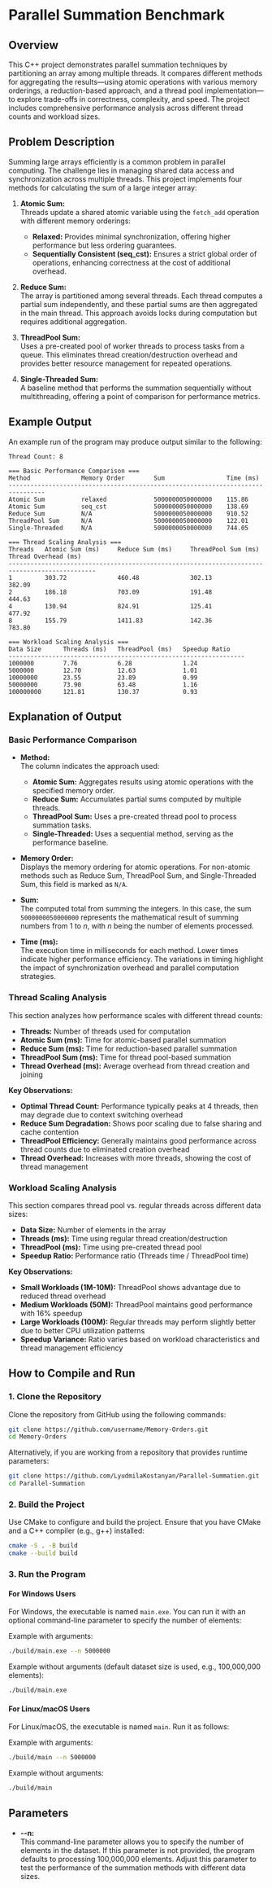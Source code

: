 # Parallel Summation Benchmark

## Overview
This C++ project demonstrates parallel summation techniques by partitioning an array among multiple threads. It compares different methods for aggregating the results—using atomic operations with various memory orderings, a reduction-based approach, and a thread pool implementation—to explore trade-offs in correctness, complexity, and speed. The project includes comprehensive performance analysis across different thread counts and workload sizes.

## Problem Description
Summing large arrays efficiently is a common problem in parallel computing. The challenge lies in managing shared data access and synchronization across multiple threads. This project implements four methods for calculating the sum of a large integer array:

1. **Atomic Sum:**  
   Threads update a shared atomic variable using the `fetch_add` operation with different memory orderings:
   - **Relaxed:** Provides minimal synchronization, offering higher performance but less ordering guarantees.
   - **Sequentially Consistent (seq_cst):** Ensures a strict global order of operations, enhancing correctness at the cost of additional overhead.

2. **Reduce Sum:**  
   The array is partitioned among several threads. Each thread computes a partial sum independently, and these partial sums are then aggregated in the main thread. This approach avoids locks during computation but requires additional aggregation.

3. **ThreadPool Sum:**  
   Uses a pre-created pool of worker threads to process tasks from a queue. This eliminates thread creation/destruction overhead and provides better resource management for repeated operations.

4. **Single-Threaded Sum:**  
   A baseline method that performs the summation sequentially without multithreading, offering a point of comparison for performance metrics.

## Example Output
An example run of the program may produce output similar to the following:

```
Thread Count: 8

=== Basic Performance Comparison ===
Method              Memory Order        Sum                 Time (ms)
--------------------------------------------------------------------------------
Atomic Sum          relaxed             5000000050000000    115.86
Atomic Sum          seq_cst             5000000050000000    138.69
Reduce Sum          N/A                 5000000050000000    910.52
ThreadPool Sum      N/A                 5000000050000000    122.01
Single-Threaded     N/A                 5000000050000000    744.05

=== Thread Scaling Analysis ===
Threads   Atomic Sum (ms)     Reduce Sum (ms)     ThreadPool Sum (ms)   Thread Overhead (ms)
----------------------------------------------------------------------------------------------        
1         303.72              460.48              302.13                382.09
2         186.18              703.09              191.48                444.63
4         130.94              824.91              125.41                477.92
8         155.79              1411.83             142.36                783.80

=== Workload Scaling Analysis ===
Data Size      Threads (ms)   ThreadPool (ms)   Speedup Ratio
-----------------------------------------------------------------
1000000        7.76           6.28              1.24
5000000        12.70          12.63             1.01
10000000       23.55          23.89             0.99
50000000       73.90          63.48             1.16
100000000      121.81         130.37            0.93
```

## Explanation of Output

### Basic Performance Comparison
- **Method:**  
  The column indicates the approach used:
  - **Atomic Sum:** Aggregates results using atomic operations with the specified memory order.
  - **Reduce Sum:** Accumulates partial sums computed by multiple threads.
  - **ThreadPool Sum:** Uses a pre-created thread pool to process summation tasks.
  - **Single-Threaded:** Uses a sequential method, serving as the performance baseline.

- **Memory Order:**  
  Displays the memory ordering for atomic operations. For non-atomic methods such as Reduce Sum, ThreadPool Sum, and Single-Threaded Sum, this field is marked as `N/A`.

- **Sum:**  
  The computed total from summing the integers. In this case, the sum `5000000050000000` represents the mathematical result of summing numbers from 1 to _n_, with _n_ being the number of elements processed.

- **Time (ms):**  
  The execution time in milliseconds for each method. Lower times indicate higher performance efficiency. The variations in timing highlight the impact of synchronization overhead and parallel computation strategies.

### Thread Scaling Analysis
This section analyzes how performance scales with different thread counts:

- **Threads:** Number of threads used for computation
- **Atomic Sum (ms):** Time for atomic-based parallel summation
- **Reduce Sum (ms):** Time for reduction-based parallel summation  
- **ThreadPool Sum (ms):** Time for thread pool-based summation
- **Thread Overhead (ms):** Average overhead from thread creation and joining

**Key Observations:**
- **Optimal Thread Count:** Performance typically peaks at 4 threads, then may degrade due to context switching overhead
- **Reduce Sum Degradation:** Shows poor scaling due to false sharing and cache contention
- **ThreadPool Efficiency:** Generally maintains good performance across thread counts due to eliminated creation overhead
- **Thread Overhead:** Increases with more threads, showing the cost of thread management

### Workload Scaling Analysis
This section compares thread pool vs. regular threads across different data sizes:

- **Data Size:** Number of elements in the array
- **Threads (ms):** Time using regular thread creation/destruction
- **ThreadPool (ms):** Time using pre-created thread pool
- **Speedup Ratio:** Performance ratio (Threads time / ThreadPool time)

**Key Observations:**
- **Small Workloads (1M-10M):** ThreadPool shows advantage due to reduced thread overhead
- **Medium Workloads (50M):** ThreadPool maintains good performance with 16% speedup
- **Large Workloads (100M):** Regular threads may perform slightly better due to better CPU utilization patterns
- **Speedup Variance:** Ratio varies based on workload characteristics and thread management efficiency

## How to Compile and Run

### 1. Clone the Repository
Clone the repository from GitHub using the following commands:

```bash
git clone https://github.com/username/Memory-Orders.git
cd Memory-Orders
```

Alternatively, if you are working from a repository that provides runtime parameters:

```bash
git clone https://github.com/LyudmilaKostanyan/Parallel-Summation.git
cd Parallel-Summation
```

### 2. Build the Project
Use CMake to configure and build the project. Ensure that you have CMake and a C++ compiler (e.g., g++) installed:

```bash
cmake -S . -B build
cmake --build build
```

### 3. Run the Program

#### For Windows Users
For Windows, the executable is named `main.exe`. You can run it with an optional command-line parameter to specify the number of elements:
  
Example with arguments:
```bash
./build/main.exe --n 5000000
```
Example without arguments (default dataset size is used, e.g., 100,000,000 elements):
```bash
./build/main.exe
```

#### For Linux/macOS Users
For Linux/macOS, the executable is named `main`. Run it as follows:
  
Example with arguments:
```bash
./build/main --n 5000000
```
Example without arguments:
```bash
./build/main
```

## Parameters

- **--n:**  
  This command-line parameter allows you to specify the number of elements in the dataset. If this parameter is not provided, the program defaults to processing 100,000,000 elements. Adjust this parameter to test the performance of the summation methods with different data sizes.
